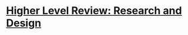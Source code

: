 # [Higher Level Review: Research and Design](https://github.com/department-of-veterans-affairs/va.gov-team/tree/master/products/decision-reviews/research)
